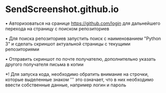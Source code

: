 # SendScreenshot.github.io

•	Авторизоваться на сранице https://github.com/login для дальнейшего перехода на страницу с поиском репозиториев

•	Для поиска репозиториев запустить поиск с наименованием "Python 3" и сделать скриншот актуальной страницы с текущими репозиториями

•	Отправить скриншот по почте получателю, дополнительно указать другого получателя письма в копии

*! Для запуска кода, необходимо обратить внимание на строчки, которые выделенные знаком ''' это означает, что в них необходимо ввести собственные данные, например логин и пароль
